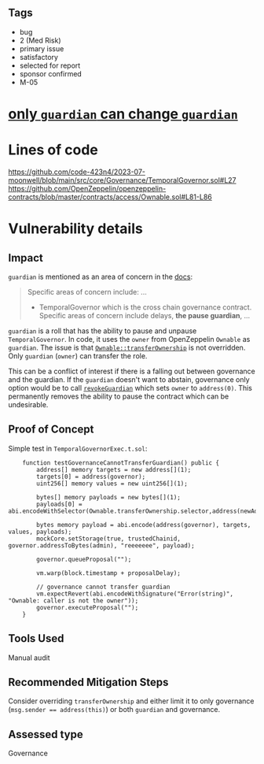 ## Tags

- bug
- 2 (Med Risk)
- primary issue
- satisfactory
- selected for report
- sponsor confirmed
- M-05

# [only `guardian` can change `guardian`](https://github.com/code-423n4/2023-07-moonwell-findings/issues/315) 

# Lines of code

https://github.com/code-423n4/2023-07-moonwell/blob/main/src/core/Governance/TemporalGovernor.sol#L27
https://github.com/OpenZeppelin/openzeppelin-contracts/blob/master/contracts/access/Ownable.sol#L81-L86


# Vulnerability details

## Impact
`guardian` is mentioned as an area of concern in the [docs](https://github.com/code-423n4/2023-07-moonwell#overview):
> Specific areas of concern include:
> ...
> * TemporalGovernor which is the cross chain governance contract. Specific areas of concern include delays, **the pause guardian**, ...

`guardian` is a roll that has the ability to pause and unpause `TemporalGovernor`. In code, it uses the `owner` from OpenZeppelin `Ownable` as `guardian`. The issue is that [`Ownable::transferOwnership`](https://github.com/OpenZeppelin/openzeppelin-contracts/blob/master/contracts/access/Ownable.sol#L81-L86) is not overridden. Only `guardian` (`owner`) can transfer the role.

This can be a conflict of interest if there is a falling out between governance and the guardian. If the `guardian` doesn't want to abstain, governance only option would be to call [`revokeGuardian`](https://github.com/code-423n4/2023-07-moonwell/blob/main/src/core/Governance/TemporalGovernor.sol#L205-L221) which sets `owner` to `address(0)`. This permanently removes the ability to pause the contract which can be undesirable.

## Proof of Concept
Simple test in  `TemporalGovernorExec.t.sol`:
```solidity
    function testGovernanceCannotTransferGuardian() public {
        address[] memory targets = new address[](1);
        targets[0] = address(governor);
        uint256[] memory values = new uint256[](1);
        
        bytes[] memory payloads = new bytes[](1);
        payloads[0] = abi.encodeWithSelector(Ownable.transferOwnership.selector,address(newAdmin));

        bytes memory payload = abi.encode(address(governor), targets, values, payloads);
        mockCore.setStorage(true, trustedChainid, governor.addressToBytes(admin), "reeeeeee", payload);

        governor.queueProposal("");

        vm.warp(block.timestamp + proposalDelay);

        // governance cannot transfer guardian
        vm.expectRevert(abi.encodeWithSignature("Error(string)", "Ownable: caller is not the owner"));
        governor.executeProposal("");
    }
```

## Tools Used
Manual audit

## Recommended Mitigation Steps
Consider overriding `transferOwnership` and either limit it to only governance (`msg.sender == address(this)`) or both `guardian` and governance.


## Assessed type

Governance